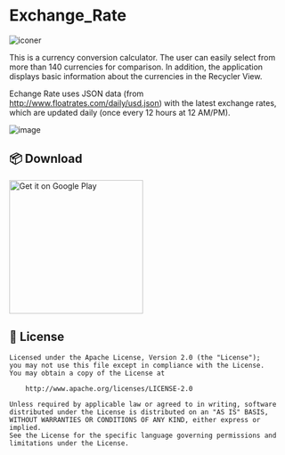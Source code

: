 # Exchange_Rate

![iconer](https://github.com/kroxon/Exchange_Rate/assets/59028898/a630120e-ce80-4985-9409-59123cc766eb)


This is a currency conversion calculator. The user can easily select from more than 140 currencies for comparison. In addition, the application displays basic information about the currencies in the Recycler View.

Echange Rate uses JSON data (from http://www.floatrates.com/daily/usd.json) with the latest exchange rates, which are updated daily (once every 12 hours at 12 AM/PM). 



![image](https://user-images.githubusercontent.com/59028898/227931007-72662c92-72bb-4abe-9bcc-2af42a608fe0.png)

## 📦 Download

<a href='https://play.google.com/store/apps/details?id=java.example.pizza_vs_pizza'><img alt='Get it on Google Play' src='https://play.google.com/intl/en_us/badges/images/generic/en_badge_web_generic.png' width=240/></a>


## 📃 License

```
Licensed under the Apache License, Version 2.0 (the "License");
you may not use this file except in compliance with the License.
You may obtain a copy of the License at

    http://www.apache.org/licenses/LICENSE-2.0

Unless required by applicable law or agreed to in writing, software
distributed under the License is distributed on an "AS IS" BASIS,
WITHOUT WARRANTIES OR CONDITIONS OF ANY KIND, either express or implied.
See the License for the specific language governing permissions and
limitations under the License.
```
